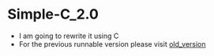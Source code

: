 # Simple-C_2.0

+ I am going to rewrite it using C
+ For the previous runnable version please visit [old_version](https://github.com/nzhl/Simple-C_2.0/blob/5912c65e9ed25e912f5bf74b34a570f589662717/README.md)
